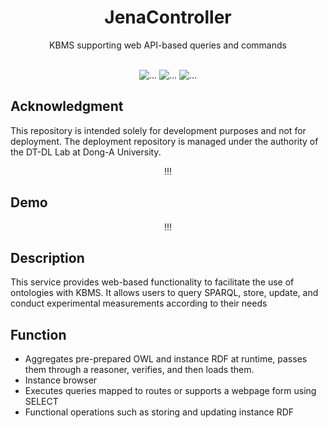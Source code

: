 <div align="center">

<h1>JenaController</h1>
KBMS supporting web API-based queries and commands<br/><br/>

<picture><img src="https://img.shields.io/badge/-Kotlin-7F52FF?style=flat-square&logo=kotlin&logoColor=FFFFFF" alt="..."></picture>
<picture><img src="https://img.shields.io/badge/SpringBoot-6DB33F?style=flat-square&logo=springboot&logoColor=FFFFFF" alt="..."></picture>
<picture><img src="https://img.shields.io/badge/-ApacheJena-61a6f0?style=flat-square&logo=1&logoColor=FFFFFF" alt="..."></picture>

</div>

## Acknowledgment

This repository is intended solely for development purposes and not for deployment. The deployment repository is managed under the authority of the DT-DL Lab at Dong-A University.

<div align="center">

!!!

</div>

## Demo

<div align="center">

!!!

</div>

## Description

This service provides web-based functionality to facilitate the use of ontologies with KBMS. It allows users to query SPARQL, store, update, and conduct experimental measurements according to their needs

## Function

- Aggregates pre-prepared OWL and instance RDF at runtime, passes them through a reasoner, verifies, and then loads them.
- Instance browser
- Executes queries mapped to routes or supports a webpage form using SELECT
- Functional operations such as storing and updating instance RDF
